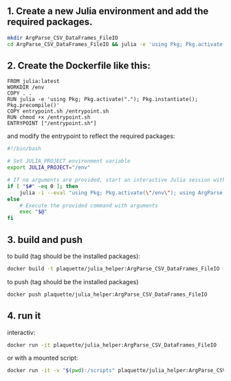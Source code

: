 
## 1. Create a new Julia environment and add the required packages.
```bash
mkdir ArgParse_CSV_DataFrames_FileIO
cd ArgParse_CSV_DataFrames_FileIO && julia -e 'using Pkg; Pkg.activate("."); Pkg.add(["ArgParse", "CSV", "DataFrames", "FileIO"]);'
```

## 2. Create the Dockerfile like this:

```Docker
FROM julia:latest
WORKDIR /env
COPY . .
RUN julia -e 'using Pkg; Pkg.activate("."); Pkg.instantiate(); Pkg.precompile()'
COPY entrypoint.sh /entrypoint.sh
RUN chmod +x /entrypoint.sh
ENTRYPOINT ["/entrypoint.sh"]
```

and modify the entrypoint to reflect the required packages:

```bash
#!/bin/bash

# Set JULIA_PROJECT environment variable
export JULIA_PROJECT="/env"

# If no arguments are provided, start an interactive Julia session with the specified packages loaded
if [ "$#" -eq 0 ]; then
    julia -i --eval "using Pkg; Pkg.activate(\"/env\"); using ArgParse; using CSV; using DataFrames; using FileIO;" --banner=no
else
    # Execute the provided command with arguments
    exec "$@"
fi
```


## 3. build and push

to build (tag should be the installed packages):
```bash
docker build -t plaquette/julia_helper:ArgParse_CSV_DataFrames_FileIO .
```

to push (tag should be the installed packages)
```bash
docker push plaquette/julia_helper:ArgParse_CSV_DataFrames_FileIO  
 ```


## 4. run it
interactiv:
```bash
docker run -it plaquette/julia_helper:ArgParse_CSV_DataFrames_FileIO
```

or with a mounted script:
```bash
docker run -it -v "$(pwd):/scripts" plaquette/julia_helper:ArgParse_CSV_DataFrames_FileIO julia /scripts/wrapper.jl --i=/scripts/ref_coli.fa --k=10 --w=100 
 ```